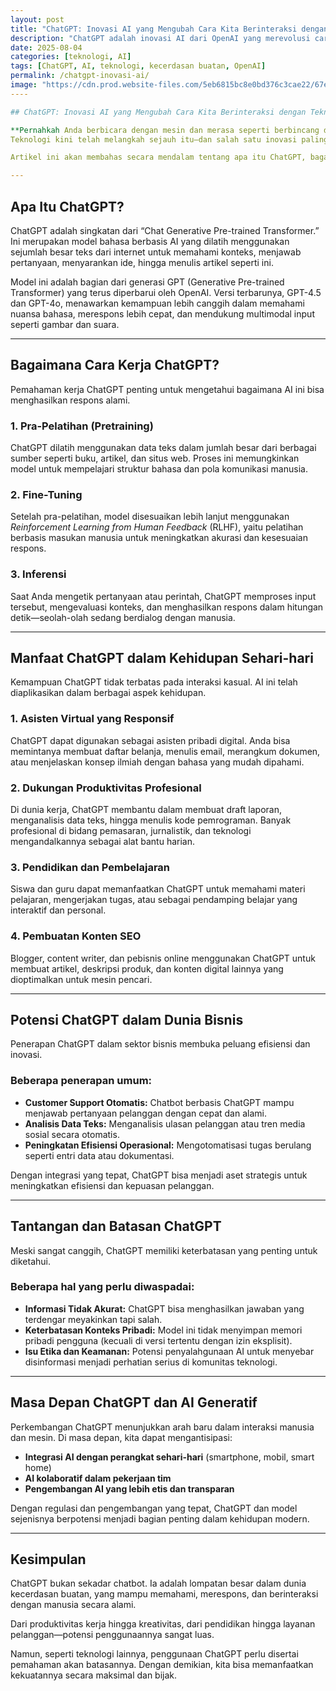 ```yaml
---
layout: post
title: "ChatGPT: Inovasi AI yang Mengubah Cara Kita Berinteraksi dengan Teknologi"
description: "ChatGPT adalah inovasi AI dari OpenAI yang merevolusi cara kita berinteraksi dengan teknologi. Pelajari cara kerjanya, manfaatnya, dan potensi penggunaannya di berbagai bidang."
date: 2025-08-04
categories: [teknologi, AI]
tags: [ChatGPT, AI, teknologi, kecerdasan buatan, OpenAI]
permalink: /chatgpt-inovasi-ai/
image: "https://cdn.prod.website-files.com/5eb6815bc8e0bd376c3cae22/67e126c92bcf6df99448349a_chatgpt%204.0.webp"
----

## ChatGPT: Inovasi AI yang Mengubah Cara Kita Berinteraksi dengan Teknologi

**Pernahkah Anda berbicara dengan mesin dan merasa seperti berbincang dengan manusia?**  
Teknologi kini telah melangkah sejauh itu—dan salah satu inovasi paling menonjol adalah **ChatGPT**, model kecerdasan buatan yang dikembangkan oleh OpenAI. Dalam beberapa tahun terakhir, ChatGPT menjadi sorotan karena kemampuannya memahami bahasa manusia, memberikan respons alami, dan bahkan membantu pekerjaan sehari-hari.

Artikel ini akan membahas secara mendalam tentang apa itu ChatGPT, bagaimana cara kerjanya, manfaatnya dalam kehidupan profesional maupun personal, serta tantangan yang perlu diperhatikan.

---
```


## Apa Itu ChatGPT?

ChatGPT adalah singkatan dari “Chat Generative Pre-trained Transformer.” Ini merupakan model bahasa berbasis AI yang dilatih menggunakan sejumlah besar teks dari internet untuk memahami konteks, menjawab pertanyaan, menyarankan ide, hingga menulis artikel seperti ini.

Model ini adalah bagian dari generasi GPT (Generative Pre-trained Transformer) yang terus diperbarui oleh OpenAI. Versi terbarunya, GPT-4.5 dan GPT-4o, menawarkan kemampuan lebih canggih dalam memahami nuansa bahasa, merespons lebih cepat, dan mendukung multimodal input seperti gambar dan suara.

---

## Bagaimana Cara Kerja ChatGPT?

Pemahaman kerja ChatGPT penting untuk mengetahui bagaimana AI ini bisa menghasilkan respons alami.

### 1. Pra-Pelatihan (Pretraining)

ChatGPT dilatih menggunakan data teks dalam jumlah besar dari berbagai sumber seperti buku, artikel, dan situs web. Proses ini memungkinkan model untuk mempelajari struktur bahasa dan pola komunikasi manusia.

### 2. Fine-Tuning

Setelah pra-pelatihan, model disesuaikan lebih lanjut menggunakan *Reinforcement Learning from Human Feedback* (RLHF), yaitu pelatihan berbasis masukan manusia untuk meningkatkan akurasi dan kesesuaian respons.

### 3. Inferensi

Saat Anda mengetik pertanyaan atau perintah, ChatGPT memproses input tersebut, mengevaluasi konteks, dan menghasilkan respons dalam hitungan detik—seolah-olah sedang berdialog dengan manusia.

---

## Manfaat ChatGPT dalam Kehidupan Sehari-hari

Kemampuan ChatGPT tidak terbatas pada interaksi kasual. AI ini telah diaplikasikan dalam berbagai aspek kehidupan.

### 1. Asisten Virtual yang Responsif

ChatGPT dapat digunakan sebagai asisten pribadi digital. Anda bisa memintanya membuat daftar belanja, menulis email, merangkum dokumen, atau menjelaskan konsep ilmiah dengan bahasa yang mudah dipahami.

### 2. Dukungan Produktivitas Profesional

Di dunia kerja, ChatGPT membantu dalam membuat draft laporan, menganalisis data teks, hingga menulis kode pemrograman. Banyak profesional di bidang pemasaran, jurnalistik, dan teknologi mengandalkannya sebagai alat bantu harian.

### 3. Pendidikan dan Pembelajaran

Siswa dan guru dapat memanfaatkan ChatGPT untuk memahami materi pelajaran, mengerjakan tugas, atau sebagai pendamping belajar yang interaktif dan personal.

### 4. Pembuatan Konten SEO

Blogger, content writer, dan pebisnis online menggunakan ChatGPT untuk membuat artikel, deskripsi produk, dan konten digital lainnya yang dioptimalkan untuk mesin pencari.

---

## Potensi ChatGPT dalam Dunia Bisnis

Penerapan ChatGPT dalam sektor bisnis membuka peluang efisiensi dan inovasi.

### Beberapa penerapan umum:

* **Customer Support Otomatis:** Chatbot berbasis ChatGPT mampu menjawab pertanyaan pelanggan dengan cepat dan alami.  
* **Analisis Data Teks:** Menganalisis ulasan pelanggan atau tren media sosial secara otomatis.  
* **Peningkatan Efisiensi Operasional:** Mengotomatisasi tugas berulang seperti entri data atau dokumentasi.

Dengan integrasi yang tepat, ChatGPT bisa menjadi aset strategis untuk meningkatkan efisiensi dan kepuasan pelanggan.

---

## Tantangan dan Batasan ChatGPT

Meski sangat canggih, ChatGPT memiliki keterbatasan yang penting untuk diketahui.

### Beberapa hal yang perlu diwaspadai:

* **Informasi Tidak Akurat:** ChatGPT bisa menghasilkan jawaban yang terdengar meyakinkan tapi salah.  
* **Keterbatasan Konteks Pribadi:** Model ini tidak menyimpan memori pribadi pengguna (kecuali di versi tertentu dengan izin eksplisit).  
* **Isu Etika dan Keamanan:** Potensi penyalahgunaan AI untuk menyebar disinformasi menjadi perhatian serius di komunitas teknologi.

---

## Masa Depan ChatGPT dan AI Generatif

Perkembangan ChatGPT menunjukkan arah baru dalam interaksi manusia dan mesin. Di masa depan, kita dapat mengantisipasi:

* **Integrasi AI dengan perangkat sehari-hari** (smartphone, mobil, smart home)  
* **AI kolaboratif dalam pekerjaan tim**  
* **Pengembangan AI yang lebih etis dan transparan**

Dengan regulasi dan pengembangan yang tepat, ChatGPT dan model sejenisnya berpotensi menjadi bagian penting dalam kehidupan modern.

---

## Kesimpulan

ChatGPT bukan sekadar chatbot. Ia adalah lompatan besar dalam dunia kecerdasan buatan, yang mampu memahami, merespons, dan berinteraksi dengan manusia secara alami.

Dari produktivitas kerja hingga kreativitas, dari pendidikan hingga layanan pelanggan—potensi penggunaannya sangat luas.

Namun, seperti teknologi lainnya, penggunaan ChatGPT perlu disertai pemahaman akan batasannya. Dengan demikian, kita bisa memanfaatkan kekuatannya secara maksimal dan bijak.
